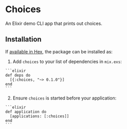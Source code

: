 # Choices

An Elixir demo CLI app that prints out choices.

## Installation

If [available in Hex](https://hex.pm/docs/publish), the package can be installed as:

  1. Add `choices` to your list of dependencies in `mix.exs`:

    ```elixir
    def deps do
      [{:choices, "~> 0.1.0"}]
    end
    ```

  2. Ensure `choices` is started before your application:

    ```elixir
    def application do
      [applications: [:choices]]
    end
    ```

